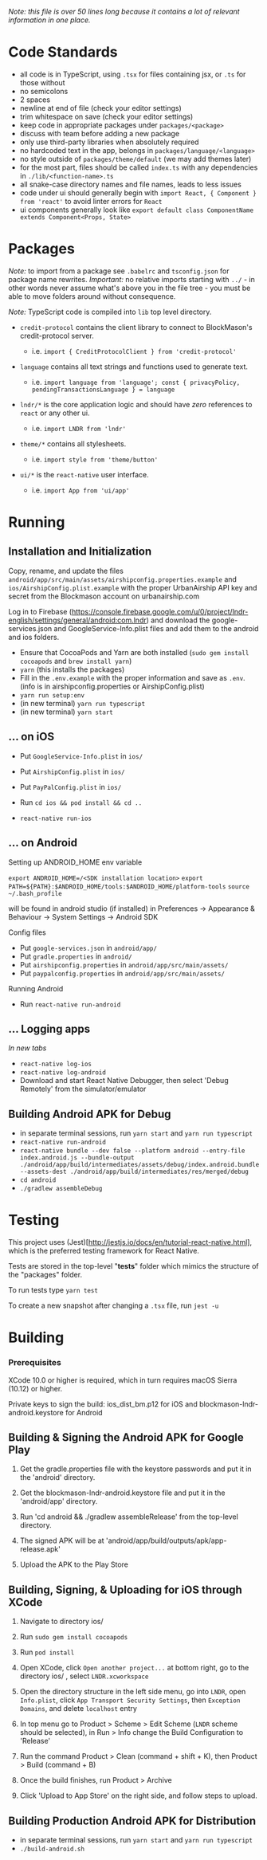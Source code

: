 _*Note:* this file is over 50 lines long because it contains a lot of relevant information in one place._

# Code Standards

- all code is in TypeScript, using `.tsx` for files containing jsx, or `.ts` for those without
- no semicolons
- 2 spaces
- newline at end of file (check your editor settings)
- trim whitespace on save (check your editor settings)
- keep code in appropriate packages under `packages/<package>`
- discuss with team before adding a new package
- only use third-party libraries when absolutely required
- no hardcoded text in the app, belongs in `packages/language/<language>`
- no style outside of `packages/theme/default` (we may add themes later)
- for the most part, files should be called `index.ts` with any dependencies in `./lib/<function-name>.ts`
- all snake-case directory names and file names, leads to less issues
- code under ui should generally begin with `import React, { Component } from 'react'` to avoid linter errors for `React`
- ui components generally look like `export default class ComponentName extends Component<Props, State>`

# Packages

*Note:* to import from a package see `.babelrc` and `tsconfig.json` for package name rewrites. *Important:* no relative imports starting with `../` - in other words never assume what's above you in the file tree - you must be able to move folders around without consequence.

*Note:* TypeScript code is compiled into `lib` top level directory.

- `credit-protocol` contains the client library to connect to BlockMason's credit-protocol server.

  - i.e. `import { CreditProtocolClient } from 'credit-protocol'`

- `language` contains all text strings and functions used to generate text.

  - i.e. `import language from 'language'; const { privacyPolicy, pendingTransactionsLanguage } = language`

- `lndr/*` is the core application logic and should have *zero* references to `react` or any other ui.

  - i.e. `import LNDR from 'lndr'`

- `theme/*` contains all stylesheets.

  - i.e. `import style from 'theme/button'`

- `ui/*` is the `react-native` user interface.

  - i.e. `import App from 'ui/app'`

# Running

## Installation and Initialization
Copy, rename, and update the files `android/app/src/main/assets/airshipconfig.properties.example` and `ios/AirshipConfig.plist.example` with the proper UrbanAirship API key and secret from the Blockmason account on urbanairship.com

Log in to Firebase (https://console.firebase.google.com/u/0/project/lndr-english/settings/general/android:com.lndr) and download the google-services.json and GoogleService-Info.plist files and add them to the android and ios folders.

- Ensure that CocoaPods and Yarn are both installed (`sudo gem install cocoapods` and `brew install yarn`)
- `yarn` (this installs the packages)
- Fill in the `.env.example` with the proper information and save as `.env`. (info is in airshipconfig.properties or AirshipConfig.plist)
- `yarn run setup:env`
- (in new terminal) `yarn run typescript`
- (in new terminal) `yarn start`

## ... on iOS

- Put `GoogleService-Info.plist` in `ios/`
- Put `AirshipConfig.plist` in `ios/`
- Put `PayPalConfig.plist` in `ios/`

- Run `cd ios && pod install && cd ..`

- `react-native run-ios`

## ... on Android

Setting up ANDROID_HOME env variable

`export ANDROID_HOME=/<SDK installation location>`
`export PATH=${PATH}:$ANDROID_HOME/tools:$ANDROID_HOME/platform-tools`
`source ~/.bash_profile`

<installation location> will be found in android studio (if installed) in Preferences -> Appearance & Behaviour -> System Settings -> Android SDK

Config files
- Put `google-services.json` in `android/app/`
- Put `gradle.properties` in `android/`
- Put `airshipconfig.properties` in `android/app/src/main/assets/`
- Put `paypalconfig.properties` in `android/app/src/main/assets/`

Running Android

- Run `react-native run-android`


## ... Logging apps

*In new tabs*

- `react-native log-ios`
- `react-native log-android`
- Download and start React Native Debugger, then select 'Debug Remotely' from the simulator/emulator

## Building Android APK for Debug
- in separate terminal sessions, run `yarn start` and `yarn run typescript`
- ```react-native run-android```
- ```react-native bundle --dev false --platform android --entry-file index.android.js --bundle-output ./android/app/build/intermediates/assets/debug/index.android.bundle --assets-dest ./android/app/build/intermediates/res/merged/debug```
- ```cd android```
- ```./gradlew assembleDebug```

# Testing

This project uses (Jest)[http://jestjs.io/docs/en/tutorial-react-native.html], which is the preferred testing framework for React Native.

Tests are stored in the top-level "__tests__" folder which mimics the structure of the "packages" folder.

To run tests type ```yarn test```

To create a new snapshot after changing a ```.tsx``` file, run ```jest -u```

# Building

### Prerequisites

XCode 10.0 or higher is required, which in turn requires macOS Sierra (10.12) or higher.

Private keys to sign the build: ios_dist_bm.p12 for iOS and blockmason-lndr-android.keystore for Android

## Building & Signing the Android APK for Google Play

1. Get the gradle.properties file with the keystore passwords and put it in the 'android' directory.

2. Get the blockmason-lndr-android.keystore file and put it in the 'android/app' directory.

3. Run 'cd android && ./gradlew assembleRelease' from the top-level directory.

4. The signed APK will be at 'android/app/build/outputs/apk/app-release.apk'

5. Upload the APK to the Play Store

## Building, Signing, & Uploading for iOS through XCode 

1. Navigate to directory ios/

2. Run `sudo gem install cocoapods`

3. Run `pod install`

4. Open XCode, click `Open another project...` at bottom right, go to the directory ios/
, select `LNDR.xcworkspace`

5. Open the directory structure in the left side menu, go into `LNDR`, open `Info.plist`, click `App Transport Security Settings`, then `Exception Domains`, and delete `localhost` entry

6. In top menu go to Product > Scheme > Edit Scheme (`LNDR` scheme should be selected), in Run > Info change the Build Configuration to 'Release'

7. Run the command Product > Clean (command + shift + K), then Product > Build (command + B)

8. Once the build finishes, run Product > Archive

9. Click 'Upload to App Store' on the right side, and follow steps to upload.

## Building Production Android APK for Distribution
- in separate terminal sessions, run `yarn start` and `yarn run typescript`
- ```./build-android.sh```
